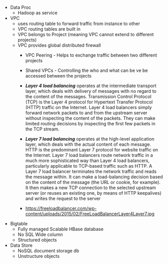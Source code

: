 - Data Proc 
    * Hadoop as service 
- VPC 
    * uses routing table to forward traffic from instance to other 
    * VPC routing tables are built in
    * VPC belongs to Project (meaning VPC cannot extend to different projects)
    * VPC provides global distributed firewall
        *  VPC Peering - Helps to exchange traffic between two different projects 
        * Shared VPCs - Controlling the who and what can be ve be accessed between the projects 
        * ***Layer 4 load balancing*** operates at the intermediate transport layer, which deals with delivery of messages with no regard to the content of the messages. Transmission Control Protocol (TCP) is the Layer 4 protocol for Hypertext Transfer Protocol (HTTP) traffic on the Internet. Layer 4 load balancers simply forward network packets to and from the upstream server without inspecting the content of the packets. They can make limited routing decisions by inspecting the first few packets in the TCP stream.

        * ***Layer 7 load balancing*** operates at the high-level application layer, which deals with the actual content of each message. HTTP is the predominant Layer 7 protocol for website traffic on the Internet. Layer 7 load balancers route network traffic in a much more sophisticated way than Layer 4 load balancers, particularly applicable to TCP-based traffic such as HTTP. A Layer 7 load balancer terminates the network traffic and reads the message within. It can make a load-balancing decision based on the content of the message (the URL or cookie, for example). It then makes a new TCP connection to the selected upstream server (or reuses an existing one, by means of HTTP keepalives) and writes the request to the server
      * https://freeloadbalancer.com/wp-content/uploads/2015/02/FreeLoadBalancerLayer4Layer7.jpg
- Bigtable 
   * Fully managed Scalable HBase database
   * No SQL Wide column
   * Structured objects
- Data Store
   * NoSQL document storage db
   * Unstructure objects
